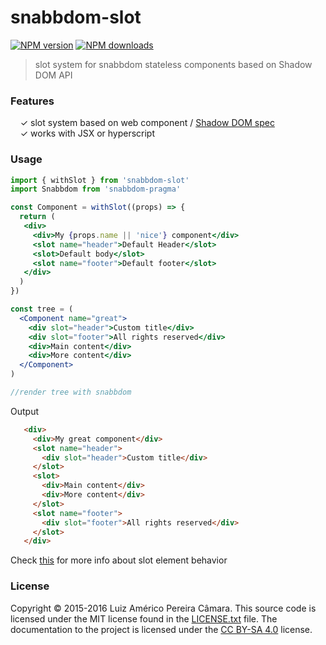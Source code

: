 # snabbdom-slot

[![NPM version](http://img.shields.io/npm/v/snabbdom-slot.svg?style=flat-square)](https://www.npmjs.com/package/snabbdom-slot)
[![NPM downloads](http://img.shields.io/npm/dm/snabbdom-slot.svg?style=flat-square)](https://www.npmjs.com/package/snabbdom-slot)

> slot system for snabbdom stateless components based on Shadow DOM API


### Features

  &nbsp; &nbsp; ✓ slot system based on web component / [Shadow DOM spec](https://developers.google.com/web/fundamentals/web-components/shadowdom)<br>
  &nbsp; &nbsp; ✓ works with JSX or hyperscript<br>



### Usage

````jsx harmony
import { withSlot } from 'snabbdom-slot'
import Snabbdom from 'snabbdom-pragma'

const Component = withSlot((props) => {
  return (
   <div>
     <div>My {props.name || 'nice'} component</div>
     <slot name="header">Default Header</slot>
     <slot>Default body</slot>
     <slot name="footer">Default footer</slot>
   </div> 
  )  
})

const tree = (
  <Component name="great">
    <div slot="header">Custom title</div>
    <div slot="footer">All rights reserved</div>
    <div>Main content</div>
    <div>More content</div>
  </Component>
)

//render tree with snabbdom
````

Output
```html
   <div>
     <div>My great component</div>
     <slot name="header">
       <div slot="header">Custom title</div>
     </slot>
     <slot>
       <div>Main content</div>
       <div>More content</div>
     </slot>
     <slot name="footer">
       <div slot="footer">All rights reserved</div>
     </slot>
   </div> 
```

Check [this](https://webkit.org/blog/4096/introducing-shadow-dom-api/) for more info about slot element behavior

### License

Copyright © 2015-2016 Luiz Américo Pereira Câmara. This source code is licensed under the MIT license found in
the [LICENSE.txt](https://github.com/kriasoft/react-starter-kit/blob/master/LICENSE.txt) file.
The documentation to the project is licensed under the [CC BY-SA 4.0](http://creativecommons.org/licenses/by-sa/4.0/)
license.


